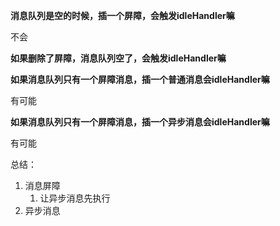 **消息队列是空的时候，插一个屏障，会触发idleHandler嘛**

不会

**如果删除了屏障，消息队列空了，会触发idleHandler嘛**



**如果消息队列只有一个屏障消息，插一个普通消息会idleHandler嘛**

有可能

**如果消息队列只有一个屏障消息，插一个异步消息会idleHandler嘛**

有可能



总结：

1. 消息屏障
   1. 让异步消息先执行
2. 异步消息
